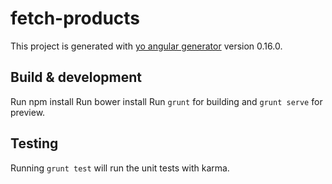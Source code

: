 # fetch-products

This project is generated with [yo angular generator](https://github.com/yeoman/generator-angular)
version 0.16.0.

## Build & development
Run npm install
Run bower install
Run `grunt` for building and `grunt serve` for preview.

## Testing

Running `grunt test` will run the unit tests with karma.
